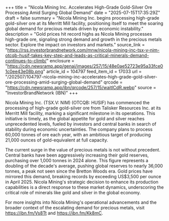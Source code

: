 +++
title = "Nicola Mining Inc. Accelerates High-Grade Gold-Silver Ore Processing Amid Surging Global Demand"
date = "2025-07-15T17:35:29Z"
draft = false
summary = "Nicola Mining Inc. begins processing high-grade gold-silver ore at its Merritt Mill facility, positioning itself to meet the soaring global demand for precious metals driven by economic instability."
description = "Gold prices hit record highs as Nicola Mining processes high-grade ore, signaling strong demand and growth in the precious metals sector. Explore the impact on investors and markets."
source_link = "https://rss.investorbrandnetwork.com/mnw/nicola-mining-inc-tsx-v-nim-otcqb-husif-takes-key-step-and-leads-as-critical-minerals-demand-continues-to-climb/"
enclosure = "https://cdn.newsramp.app/genai/images/257/15/48e0ae52723e95a33fce01c0ee43e08b.png"
article_id = 104797
feed_item_id = 17033
url = "/202507/104797-nicola-mining-inc-accelerates-high-grade-gold-silver-ore-processing-amid-surging-global-demand"
qrcode = "https://cdn.newsramp.app/ibn/qrcode/257/15/waitlCdR.webp"
source = "InvestorBrandNetwork (IBN)"
+++

<p>Nicola Mining Inc. (TSX.V: NIM) (OTCQB: HUSIF) has commenced the processing of high-grade gold-silver ore from Talisker Resources Inc. at its Merritt Mill facility, marking a significant milestone in its operations. This initiative is timely, as the global appetite for gold and silver reaches unprecedented levels, fueled by investors and central banks in search of stability during economic uncertainties. The company plans to process 60,000 tonnes of ore each year, with an ambitious target of producing 21,000 ounces of gold-equivalent at full capacity.</p><p>The current surge in the value of precious metals is not without precedent. Central banks have been aggressively increasing their gold reserves, purchasing over 1,000 tonnes in 2024 alone. This figure represents a doubling of the decade's average, pushing global reserves to nearly 36,000 tonnes, a peak not seen since the Bretton Woods era. Gold prices have mirrored this demand, breaking records by exceeding US$3,500 per ounce in April 2025. Nicola Mining's strategic decision to enhance its production capabilities is a direct response to these market dynamics, underscoring the critical role of minerals like gold and silver in the global economy.</p><p>For more insights into Nicola Mining's operational advancements and the broader context of the escalating demand for precious metals, visit <a href='https://ibn.fm/Vs8Tt' rel='nofollow' target='_blank'>https://ibn.fm/Vs8Tt</a> and <a href='https://ibn.fm/Kk8mC' rel='nofollow' target='_blank'>https://ibn.fm/Kk8mC</a>.</p>